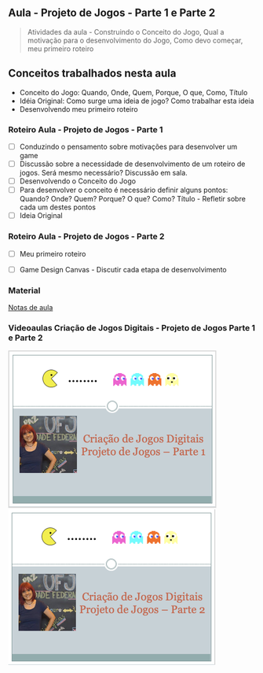 ## Aula - Projeto de Jogos - Parte 1 e Parte 2

> Atividades da aula - Construindo o Conceito do Jogo, Qual a motivação para o desenvolvimento do Jogo, Como devo começar, meu primeiro roteiro

## Conceitos trabalhados nesta aula

- Conceito do Jogo: Quando, Onde, Quem, Porque, O que, Como, Título
- Idéia Original: Como surge uma ideia de jogo? Como trabalhar esta ideia
- Desenvolvendo meu primeiro roteiro

### Roteiro Aula - Projeto de Jogos - Parte 1
- [ ] Conduzindo o pensamento sobre motivações para desenvolver um game
- [ ] Discussão sobre a necessidade de desenvolvimento de um roteiro de jogos. Será mesmo necessário? Discussão em sala.
- [ ] Desenvolvendo o Conceito do Jogo
- [ ] Para desenvolver o conceito é necessário definir alguns pontos: Quando? Onde? Quem? Porque? O que? Como? Título - Refletir sobre cada um destes pontos
- [ ] Ideia Original

### Roteiro Aula - Projeto de Jogos - Parte 2
- [ ] Meu primeiro roteiro
- [ ] Game Design Canvas - Discutir cada etapa de desenvolvimento


### Material
[Notas de aula](/documentos/03_projeto_de_jogos_parte1_e_parte2.pdf)

### Videoaulas Criação de Jogos Digitais -  Projeto de Jogos Parte 1 e Parte 2
[![Projeto de Jogos Parte 1](capa_3.png)]()
[![Projeto de Jogos Parte 2](capa_4.png)]()
